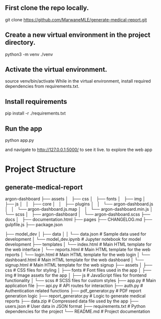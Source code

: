 ## First clone the repo locally.
git clone https://github.com/MarwaneMLE/generate-medical-report.git

## Create a new virtual environment in the project directory.
python3 -m venv ./venv

## Activate the virtual environment.
source venv/bin/activate
While in the virtual environment, install required dependencies from requirements.txt.

## Install requirements
pip install -r ./requirements.txt  

## Run the app
python app.py

and navigate to http://127.0.0.1:5000/ to see it live. to explore the web app

# Project Structure
 
## generate-medical-report
argon-dashboard
  ├── assets
  │   ├── css
  │   ├── fonts
  │   ├── img
  │   ├── js
  │   │   ├── core
  │   │   ├── plugins
  │   │   └── argon-dashboard.js
  │   │   └── argon-dashboard.js.map
  │   │   └── argon-dashboard.min.js
  │   └── scss
  │       ├── argon-dashboard
  │       └── argon-dashboard.scss
  ├── docs
  │   ├── documentation.html
  ├── pages
  ├── CHANGELOG.md
  ├── gulpfile.js
  ├── package.json

  
├── model_dev
│   ├── data
│   │   └── data.json         # Sample data used for development
│   └── model_dev.ipynb       # Jupyter notebook for model development
├── templates
│   └── index.html            # Main HTML template for the web interface
│   └── reports.html          # Main HTML template for the web reports
│   └── login.html            # Main HTML template for the web login
│   └── dashboard.html        # Main HTML template for the web dashboard
│   └── signup.html           # Main HTML template for the web signup
├── assets
│   ├── css                   # CSS files for styling
│   ├── fonts                 # Font files used in the app
│   ├── img                   # Image assets for the app
│   ├── js                    # JavaScript files for frontend functionality
│   └── scss                  # SCSS files for custom styles
├── app.py                    # Main application file
├── api.py                    # API routes for interaction
├── auth.py                   # Authentication related functions
├── pdf_generator.py          # PDF report generation logic
├── report_generator.py       # Logic to generate medical reports
├── data.zip                  # Compressed data file used by the app
├── users.json                # User data in JSON format
├── requirements.txt          # Python dependencies for the project
└── README.md                 # Project documentation

